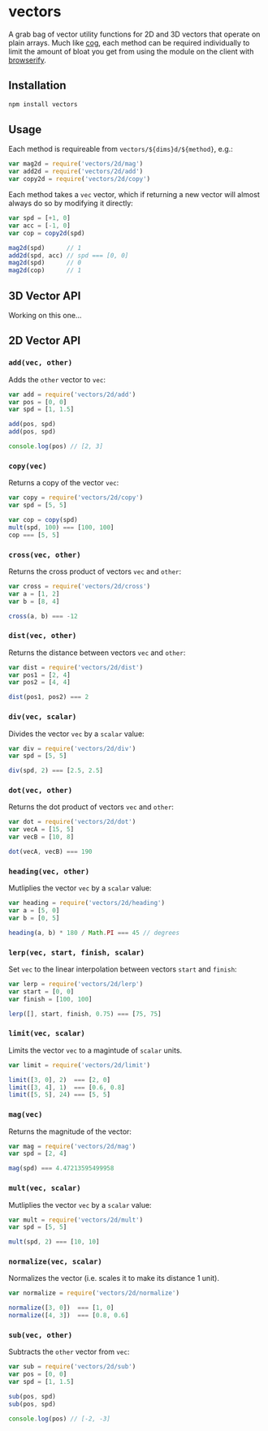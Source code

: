 # vectors

A grab bag of vector utility functions for 2D and 3D vectors that
operate on plain arrays. Much like [cog](http://ghub.io/cog),
each method can be required individually to limit the amount of
bloat you get from using the module on the client with
[browserify](http://browserify.org).

## Installation

``` bash
npm install vectors
```

## Usage

Each method is requireable from `vectors/${dims}d/${method}`,
e.g.:

``` javascript
var mag2d = require('vectors/2d/mag')
var add2d = require('vectors/2d/add')
var copy2d = require('vectors/2d/copy')
```

Each method takes a `vec` vector, which if returning a new
vector will almost always do so by modifying it directly:

``` javascript
var spd = [+1, 0]
var acc = [-1, 0]
var cop = copy2d(spd)

mag2d(spd)      // 1
add2d(spd, acc) // spd === [0, 0]
mag2d(spd)      // 0
mag2d(cop)      // 1
```

## 3D Vector API

Working on this one...

## 2D Vector API

### `add(vec, other)`

Adds the `other` vector to `vec`:

``` javascript
var add = require('vectors/2d/add')
var pos = [0, 0]
var spd = [1, 1.5]

add(pos, spd)
add(pos, spd)

console.log(pos) // [2, 3]
```

### `copy(vec)`

Returns a copy of the vector `vec`:

``` javascript
var copy = require('vectors/2d/copy')
var spd = [5, 5]

var cop = copy(spd)
mult(spd, 100) === [100, 100]
cop === [5, 5]
```

### `cross(vec, other)`

Returns the cross product of vectors `vec` and `other`:

``` javascript
var cross = require('vectors/2d/cross')
var a = [1, 2]
var b = [8, 4]

cross(a, b) === -12
```

### `dist(vec, other)`

Returns the distance between vectors `vec` and `other`:

``` javascript
var dist = require('vectors/2d/dist')
var pos1 = [2, 4]
var pos2 = [4, 4]

dist(pos1, pos2) === 2
```

### `div(vec, scalar)`

Divides the vector `vec` by a `scalar` value:

``` javascript
var div = require('vectors/2d/div')
var spd = [5, 5]

div(spd, 2) === [2.5, 2.5]
```

### `dot(vec, other)`

Returns the dot product of vectors `vec` and `other`:

``` javascript
var dot = require('vectors/2d/dot')
var vecA = [15, 5]
var vecB = [10, 8]

dot(vecA, vecB) === 190
```

### `heading(vec, other)`

Mutliplies the vector `vec` by a `scalar` value:

``` javascript
var heading = require('vectors/2d/heading')
var a = [5, 0]
var b = [0, 5]

heading(a, b) * 180 / Math.PI === 45 // degrees
```

### `lerp(vec, start, finish, scalar)`

Set `vec` to the linear interpolation between vectors `start`
and `finish`:

``` javascript
var lerp = require('vectors/2d/lerp')
var start = [0, 0]
var finish = [100, 100]

lerp([], start, finish, 0.75) === [75, 75]
```

### `limit(vec, scalar)`

Limits the vector `vec` to a magintude of `scalar` units.

``` javascript
var limit = require('vectors/2d/limit')

limit([3, 0], 2)  === [2, 0]
limit([3, 4], 1)  === [0.6, 0.8]
limit([5, 5], 24) === [5, 5]
```

### `mag(vec)`

Returns the magnitude of the vector:

``` javascript
var mag = require('vectors/2d/mag')
var spd = [2, 4]

mag(spd) === 4.47213595499958
```

### `mult(vec, scalar)`

Mutliplies the vector `vec` by a `scalar` value:

``` javascript
var mult = require('vectors/2d/mult')
var spd = [5, 5]

mult(spd, 2) === [10, 10]
```

### `normalize(vec, scalar)`

Normalizes the vector (i.e. scales it to make its
distance 1 unit).

``` javascript
var normalize = require('vectors/2d/normalize')

normalize([3, 0])  === [1, 0]
normalize([4, 3])  === [0.8, 0.6]
```

### `sub(vec, other)`

Subtracts the `other` vector from `vec`:

``` javascript
var sub = require('vectors/2d/sub')
var pos = [0, 0]
var spd = [1, 1.5]

sub(pos, spd)
sub(pos, spd)

console.log(pos) // [-2, -3]
```
